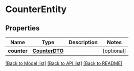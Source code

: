# CounterEntity

## Properties
Name | Type | Description | Notes
------------ | ------------- | ------------- | -------------
**counter** | [**CounterDTO**](CounterDTO.md) |  | [optional] 

[[Back to Model list]](../README.md#documentation-for-models) [[Back to API list]](../README.md#documentation-for-api-endpoints) [[Back to README]](../README.md)


